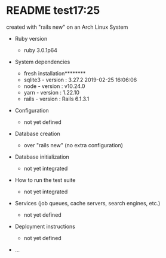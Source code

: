 # README test17:25

created with "rails new" on an Arch Linux System

* Ruby version 
    - ruby 3.0.1p64

* System dependencies 
    - fresh installation********
    - sqlite3 - version : 3.27.2 2019-02-25 16:06:06
    - node - version :  v10.24.0
    - yarn - version : 1.22.10
    - rails - version : Rails 6.1.3.1

* Configuration
    - not yet defined

* Database creation
    - over "rails new" (no extra configuration)

* Database initialization
    - not yet integrated

* How to run the test suite
    - not yet integrated

* Services (job queues, cache servers, search engines, etc.)
    - not yet defined 

* Deployment instructions
    - not yet defined

* ...
